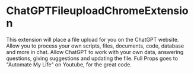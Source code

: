 # ChatGPTFileuploadChromeExtension
This extension will place a file upload for you on the ChatGPT website. Allow you to process your own scripts, files, documents, code, database and more in chat. Allow ChatGPT to work with your own data, answering questions, giving suggestions and updating the file. Full Props goes to  "Automate My Life" on Youtube, for the great code.

